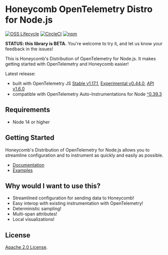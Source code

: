 # Honeycomb OpenTelemetry Distro for Node.js

[![OSS Lifecycle](https://img.shields.io/osslifecycle/honeycombio/honeycomb-opentelemetry-node)](https://github.com/honeycombio/home/blob/main/honeycomb-oss-lifecycle-and-practices.md)
[![CircleCI](https://circleci.com/gh/honeycombio/honeycomb-opentelemetry-node.svg?style=shield)](https://circleci.com/gh/honeycombio/honeycomb-opentelemetry-node)
[![npm](https://img.shields.io/npm/v/@honeycombio/opentelemetry-node)](https://www.npmjs.com/package/@honeycombio/opentelemetry-node)

**STATUS: this library is BETA.**
You're welcome to try it, and let us know your feedback in the issues!

This is Honeycomb's Distribution of OpenTelemetry for Node.js.
It makes getting started with OpenTelemetry and Honeycomb easier!

Latest release:

- built with OpenTelemetry JS [Stable v1.17.1](https://github.com/open-telemetry/opentelemetry-js/releases/tag/v1.17.1), [Experimental v0.44.0](https://github.com/open-telemetry/opentelemetry-js/releases/tag/experimental%2Fv0.44.0), [API v1.6.0](https://github.com/open-telemetry/opentelemetry-js/releases/tag/api%2Fv1.6.0)
- compatible with OpenTelemetry Auto-Instrumentations for Node [^0.39.3](https://github.com/open-telemetry/opentelemetry-js-contrib/releases/tag/auto-instrumentations-node-v0.39.3)

## Requirements

- Node 14 or higher

## Getting Started

Honeycomb's Distribution of OpenTelemetry for Node.js allows you to streamline configuration and to instrument as quickly and easily as possible.

- [Documentation](https://docs.honeycomb.io/getting-data-in/opentelemetry/node-distro/)
- [Examples](/examples/)

## Why would I want to use this?

- Streamlined configuration for sending data to Honeycomb!
- Easy interop with existing instrumentation with OpenTelemetry!
- Deterministic sampling!
- Multi-span attributes!
- Local visualizations!

## License

[Apache 2.0 License](./LICENSE).
